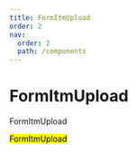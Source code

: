 ```yaml
---
title: FormItmUpload
order: 2
nav:
  order: 2
  path: /components
---
```


# FormItmUpload

FormItmUpload

<mark>FormItmUpload</mark>

<code src='./demos/Demo1.tsx' />
